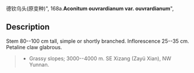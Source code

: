 德钦乌头(原变种)",
168a.**Aconitum ouvrardianum var. ouvrardianum**",

## Description
Stem 80--100 cm tall, simple or shortly branched. Inflorescence 25--35 cm. Petaline claw glabrous.

> * Grassy slopes; 3000--4000 m. SE Xizang (Zayü Xian), NW Yunnan.
